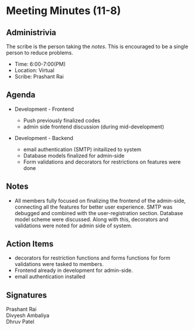 
# Meeting Minutes (11-8)

## Administrivia
The scribe is the person taking the _notes_. This is encouraged to be a single person to reduce problems.
* Time: 6:00-7:00(PM)
* Location: Virtual
* Scribe: Prashant Rai

## Agenda
* Development - Frontend
  * Push previously finalized codes
  * admin side frontend discussion (during mid-development)

* Development - Backend
  * email authentication (SMTP) initailized to system
  * Database models finalized for admin-side
  * Form validations and decorators for restrictions on features were done


## Notes
* All members fully focused on finalizing the frontend of the admin-side, connecting all the features for better user experience. SMTP was debugged and combined with the user-registration section. Database model scheme were discussed. Along with this, decorators and validations were noted for admin side of system.


## Action Items
* decorators for restriction functions and forms functions for form validations were tasked to members.
* Frontend already in development for admin-side.
* email authentication installed


## Signatures
Prashant Rai  
Divyesh Ambaliya  
Dhruv Patel  
